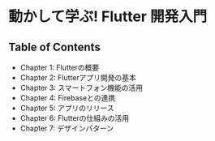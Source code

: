 # 動かして学ぶ! Flutter 開発入門

## Table of Contents

- Chapter 1: Flutterの概要
- Chapter 2: Flutterアプリ開発の基本
- Chapter 3: スマートフォン機能の活用
- Chapter 4: Firebaseとの連携
- Chapter 5: アプリのリリース
- Chapter 6: Flutterの仕組みの活用
- Chapter 7: デザインパターン

